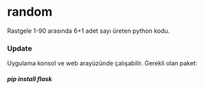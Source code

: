 # random
Rastgele 1-90 arasında 6+1 adet sayı üreten python kodu.

### Update
Uygulama konsol ve web arayüzünde çalışabilir.
Gerekli olan paket:

##### pip install flask
